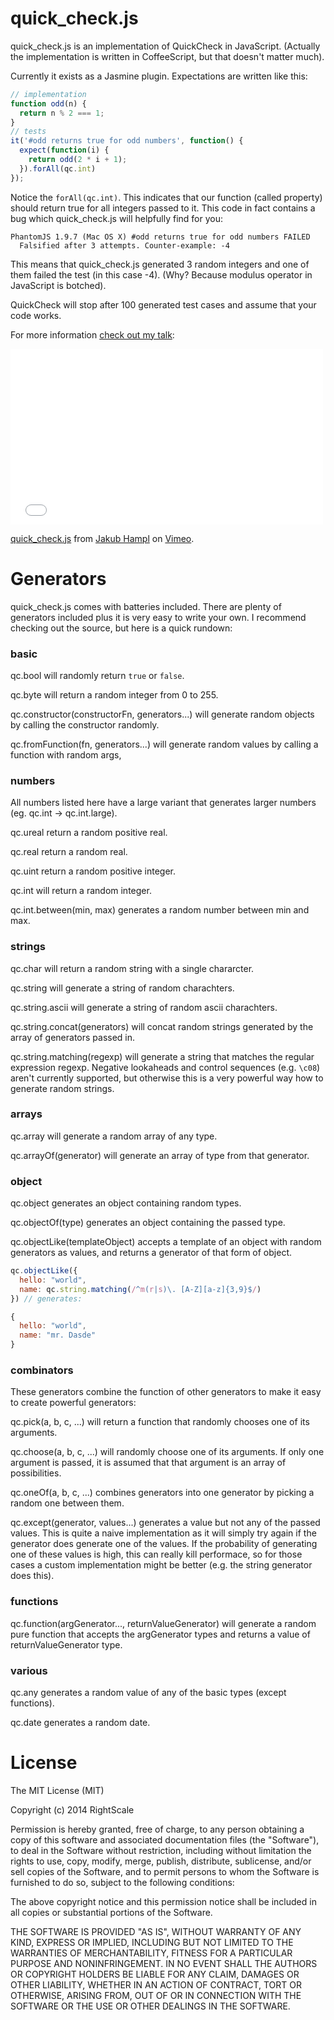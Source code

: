 quick_check.js
==============

quick_check.js is an implementation of QuickCheck in JavaScript. (Actually the
implementation is written in CoffeeScript, but that doesn't matter much).

Currently it exists as a Jasmine plugin. Expectations are written like this:

~~~javascript
// implementation
function odd(n) {
  return n % 2 === 1;
}
// tests
it('#odd returns true for odd numbers', function() {
  expect(function(i) {
    return odd(2 * i + 1);
  }).forAll(qc.int)
});
~~~

Notice the `forAll(qc.int)`. This indicates that our function (called property)
should return true for all integers passed to it. This code in fact contains a bug
which quick_check.js will helpfully find for you:

~~~
PhantomJS 1.9.7 (Mac OS X) #odd returns true for odd numbers FAILED
  Falsified after 3 attempts. Counter-example: -4
~~~

This means that quick_check.js generated 3 random integers and one of them failed
the test (in this case -4). (Why? Because modulus operator in JavaScript is botched).

QuickCheck will stop after 100 generated test cases and assume that your code works.

For more information [check out my talk](https://vimeo.com/98737599):

<iframe src="//player.vimeo.com/video/98737599" width="500" height="281" frameborder="0" webkitallowfullscreen mozallowfullscreen allowfullscreen></iframe> <p><a href="http://vimeo.com/98737599">quick_check.js</a> from <a href="http://vimeo.com/gampleman">Jakub Hampl</a> on <a href="https://vimeo.com">Vimeo</a>.</p>

# Generators

quick_check.js comes with batteries included. There are plenty of generators included
plus it is very easy to write your own. I recommend checking out the source, but here is a quick rundown:

### basic
qc.bool will randomly return `true` or `false`.

qc.byte will return a random integer from 0 to 255.

qc.constructor(constructorFn, generators...) will generate random objects by calling the constructor randomly.

qc.fromFunction(fn, generators...) will generate random values by calling a function with random args,

### numbers
All numbers listed here have a large variant that generates larger numbers (eg. qc.int -> qc.int.large).

qc.ureal return a random positive real.

qc.real return a random real.

qc.uint return a random positive integer.

qc.int will return a random integer.

qc.int.between(min, max) generates a random number between min and max.

### strings

qc.char will return a random string with a single chararcter.

qc.string will generate a string of random charachters.

qc.string.ascii will generate a string of random ascii charachters.

qc.string.concat(generators) will concat random strings generated by the array of generators passed in.

qc.string.matching(regexp) will generate a string that matches the regular expression regexp. Negative lookaheads and control sequences (e.g. `\c08`) aren't currently supported, but otherwise this is a very powerful way how to generate random strings.

### arrays

qc.array will generate a random array of any type.

qc.arrayOf(generator) will generate an array of type from that generator.

### object

qc.object generates an object containing random types.

qc.objectOf(type) generates an object containing the passed type.

qc.objectLike(templateObject) accepts a template of an object with random generators as values, and returns a generator of that form of object.

~~~javascript
qc.objectLike({
  hello: "world",
  name: qc.string.matching(/^m(r|s)\. [A-Z][a-z]{3,9}$/)
}) // generates:

{
  hello: "world",
  name: "mr. Dasde"
}
~~~

### combinators

These generators combine the function of other generators to make it easy to create powerful generators:

qc.pick(a, b, c, ...) will return a function that randomly chooses one of its arguments.

qc.choose(a, b, c, ...) will randomly choose one of its arguments. If only one argument is passed,
it is assumed that that argument is an array of possibilities.

qc.oneOf(a, b, c, ...) combines generators into one generator by picking a random one between them.

qc.except(generator, values...) generates a value but not any of the passed values. This is quite a naive implementation as it will simply try again if the generator does generate one of the values. If the probability of generating one of these values is high, this can really kill performace, so for those cases a custom implementation might be better (e.g. the string generator does this).

### functions

qc.function(argGenerator..., returnValueGenerator) will generate a random pure function that accepts the argGenerator types and returns a value of returnValueGenerator type.

### various

qc.any generates a random value of any of the basic types (except functions).

qc.date generates a random date.

# License

The MIT License (MIT)

Copyright (c) 2014 RightScale

Permission is hereby granted, free of charge, to any person obtaining a copy of this software and associated documentation files (the "Software"), to deal in the Software without restriction, including without limitation the rights to use, copy, modify, merge, publish, distribute, sublicense, and/or sell copies of the Software, and to permit persons to whom the Software is furnished to do so, subject to the following conditions:

The above copyright notice and this permission notice shall be included in all copies or substantial portions of the Software.

THE SOFTWARE IS PROVIDED "AS IS", WITHOUT WARRANTY OF ANY KIND, EXPRESS OR IMPLIED, INCLUDING BUT NOT LIMITED TO THE WARRANTIES OF MERCHANTABILITY, FITNESS FOR A PARTICULAR PURPOSE AND NONINFRINGEMENT. IN NO EVENT SHALL THE AUTHORS OR COPYRIGHT HOLDERS BE LIABLE FOR ANY CLAIM, DAMAGES OR OTHER LIABILITY, WHETHER IN AN ACTION OF CONTRACT, TORT OR OTHERWISE, ARISING FROM, OUT OF OR IN CONNECTION WITH THE SOFTWARE OR THE USE OR OTHER DEALINGS IN THE SOFTWARE.
